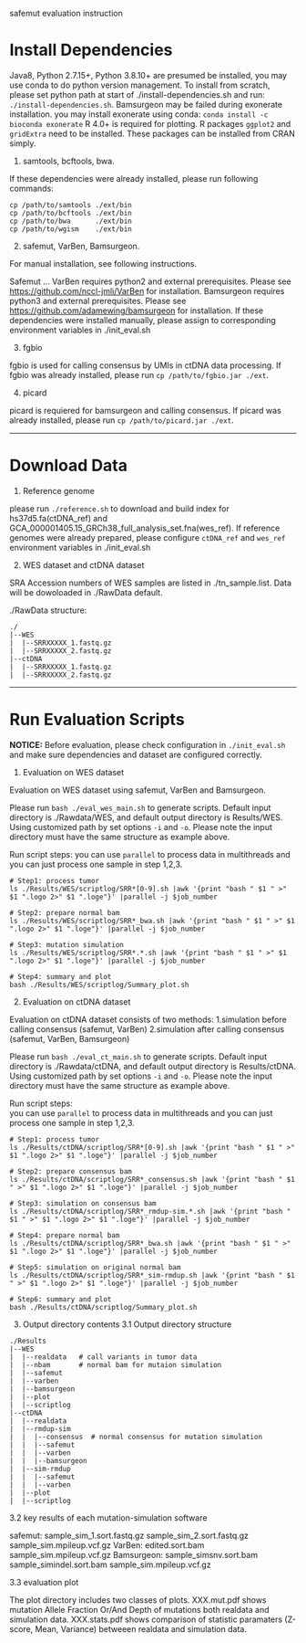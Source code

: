 safemut evaluation instruction

# Install Dependencies
Java8, Python 2.7.15+, Python 3.8.10+ are presumed be installed, you may use conda to do python version management.
To install from scratch, please set python path at start of ./install-dependencies.sh and run: `./install-dependencies.sh`.
Bamsurgeon may be failed during exonerate installation. you may install exonerate using conda: `conda install -c bioconda exonerate`
R 4.0+ is required for plotting. R packages `ggplot2` and `gridExtra` need to be installed. These packages can be installed from CRAN simply.

1. samtools, bcftools, bwa.

If these dependencies were already installed, please run following commands:

```
cp /path/to/samtools ./ext/bin
cp /path/to/bcftools ./ext/bin
cp /path/to/bwa      ./ext/bin
cp /path/to/wgism    ./ext/bin
```

2. safemut, VarBen, Bamsurgeon.

For manual installation, see following instructions.

Safemut ...
VarBen requires python2 and external prerequisites. Please see https://github.com/nccl-jmli/VarBen for installation.
Bamsurgeon requires python3 and external prerequisites. Please see https://github.com/adamewing/bamsurgeon for installation.
If these dependencies were installed manually, please assign to corresponding environment variables in ./init_eval.sh

3. fgbio

fgbio is used for calling consensus by UMIs in ctDNA data processing.
If fgbio was already installed, please run `cp /path/to/fgbio.jar ./ext`.

4. picard

picard is requiered for bamsurgeon and calling consensus.
If picard was already installed, please run `cp /path/to/picard.jar ./ext`.

---------------
# Download Data

1. Reference genome

please run `./reference.sh` to download and build index for hs37d5.fa(ctDNA_ref) and GCA_000001405.15_GRCh38_full_analysis_set.fna(wes_ref).
If reference genomes were already prepared, please configure `ctDNA_ref` and `wes_ref` environment variables in ./init_eval.sh 

2. WES dataset and ctDNA dataset

SRA Accession numbers of WES samples are listed in ./tn_sample.list.
Data will be dowoloaded in ./RawData default.

./RawData structure:
```
./
|--WES
|  |--SRRXXXXX_1.fastq.gz
|  |--SRRXXXXX_2.fastq.gz
|--ctDNA
|  |--SRRXXXXX_1.fastq.gz
|  |--SRRXXXXX_2.fastq.gz
```
------------------------
# Run Evaluation Scripts

**NOTICE:**
Before evaluation, please check configuration in `./init_eval.sh` and make sure dependencies and dataset are configured correctly.

1. Evaluation on WES dataset

Evaluation on WES dataset using safemut, VarBen and Bamsurgeon.

Please run `bash ./eval_wes_main.sh` to generate scripts.
Default input directory is ./Rawdata/WES, and default output directory is Results/WES.
Using customized path by set options `-i` and `-o`. Please note the input directory must have the same structure as example above.

Run script steps: 
you can use `parallel` to process data in multithreads and you can just process one sample in step 1,2,3.
```
# Step1: process tumor
ls ./Results/WES/scriptlog/SRR*[0-9].sh |awk '{print "bash " $1 " >" $1 ".logo 2>" $1 ".loge"}' |parallel -j $job_number

# Step2: prepare normal bam
ls ./Results/WES/scriptlog/SRR*_bwa.sh |awk '{print "bash " $1 " >" $1 ".logo 2>" $1 ".loge"}' |parallel -j $job_number

# Step3: mutation simulation
ls ./Results/WES/scriptlog/SRR*.*.sh |awk '{print "bash " $1 " >" $1 ".logo 2>" $1 ".loge"}' |parallel -j $job_number

# Step4: summary and plot
bash ./Results/WES/scriptlog/Summary_plot.sh
```

2. Evaluation on ctDNA dataset

Evaluation on ctDNA dataset consists of two methods: 
1.simulation before calling consensus (safemut, VarBen)
2.simulation after calling consensus  (safemut, VarBen, Bamsurgeon)

Please run `bash ./eval_ct_main.sh` to generate scripts.
Default input directory is ./Rawdata/ctDNA, and default output directory is Results/ctDNA.
Using customized path by set options `-i` and `-o`. Please note the input directory must have the same structure as example above.

Run script steps:  
you can use `parallel` to process data in multithreads and you can just process one sample in step 1,2,3.
```
# Step1: process tumor
ls ./Results/ctDNA/scriptlog/SRR*[0-9].sh |awk '{print "bash " $1 " >" $1 ".logo 2>" $1 ".loge"}' |parallel -j $job_number

# Step2: prepare consensus bam
ls ./Results/ctDNA/scriptlog/SRR*_consensus.sh |awk '{print "bash " $1 " >" $1 ".logo 2>" $1 ".loge"}' |parallel -j $job_number

# Step3: simulation on consensus bam
ls ./Results/ctDNA/scriptlog/SRR*_rmdup-sim.*.sh |awk '{print "bash " $1 " >" $1 ".logo 2>" $1 ".loge"}' |parallel -j $job_number

# Step4: prepare normal bam
ls ./Results/ctDNA/scriptlog/SRR*_bwa.sh |awk '{print "bash " $1 " >" $1 ".logo 2>" $1 ".loge"}' |parallel -j $job_number

# Step5: simulation on original normal bam
ls ./Results/ctDNA/scriptlog/SRR*_sim-rmdup.sh |awk '{print "bash " $1 " >" $1 ".logo 2>" $1 ".loge"}' |parallel -j $job_number

# Step6: summary and plot
bash ./Results/ctDNA/scriptlog/Summary_plot.sh
```

3. Output directory contents
3.1 Output directory structure

```
./Results
|--WES
|  |--realdata   # call variants in tumor data
|  |--nbam       # normal bam for mutaion simulation
|  |--safemut
|  |--varben
|  |--bamsurgeon
|  |--plot
|  |--scriptlog
|--ctDNA
|  |--realdata
|  |--rmdup-sim
|  |  |--consensus  # normal consensus for mutation simulation
|  |  |--safemut
|  |  |--varben
|  |  |--bamsurgeon
|  |--sim-rmdup
|  |  |--safemut
|  |  |--varben
|  |--plot
|  |--scriptlog
```

3.2 key results of each mutation-simulation software

safemut:    sample_sim_1.sort.fastq.gz sample_sim_2.sort.fastq.gz sample_sim.mpileup.vcf.gz
VarBen:     edited.sort.bam sample_sim.mpileup.vcf.gz
Bamsurgeon: sample_simsnv.sort.bam sample_simindel.sort.bam sample_sim.mpileup.vcf.gz

3.3 evaluation plot

The plot directory includes two classes of plots. 
XXX.mut.pdf shows mutation Allele Fraction Or/And Depth of mutations both realdata and simulation data.
XXX.stats.pdf shows comparison of statistic paramaters (Z-score, Mean, Variance) betweeen realdata and simulation data.
